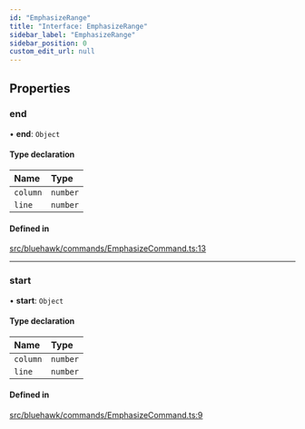 ```yaml
---
id: "EmphasizeRange"
title: "Interface: EmphasizeRange"
sidebar_label: "EmphasizeRange"
sidebar_position: 0
custom_edit_url: null
---
```


## Properties

### end

• **end**: `Object`

#### Type declaration

| Name | Type |
| :------ | :------ |
| `column` | `number` |
| `line` | `number` |

#### Defined in

[src/bluehawk/commands/EmphasizeCommand.ts:13](https://github.com/mongodben/Bluehawk/blob/d355b52/src/bluehawk/commands/EmphasizeCommand.ts#L13)

___

### start

• **start**: `Object`

#### Type declaration

| Name | Type |
| :------ | :------ |
| `column` | `number` |
| `line` | `number` |

#### Defined in

[src/bluehawk/commands/EmphasizeCommand.ts:9](https://github.com/mongodben/Bluehawk/blob/d355b52/src/bluehawk/commands/EmphasizeCommand.ts#L9)

